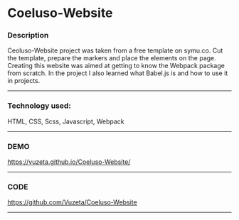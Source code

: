 # Coeluso-Website

### Description 

Ceoluso-Website project was taken from a free template on symu.co.
Cut the template, prepare the markers and place the elements on the page.
Creating this website was aimed at getting to know the Webpack package from scratch.
In the project I also learned what Babel.js is and how to use it in projects.

------------
### Technology used:

HTML, CSS, Scss, Javascript, Webpack

 ------------
### DEMO

https://vuzeta.github.io/Coeluso-Website/

------------
### CODE

https://github.com/Vuzeta/Coeluso-Website

------------

